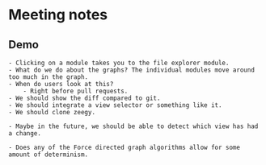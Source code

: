 # Meeting notes

## Demo

    - Clicking on a module takes you to the file explorer module.
    - What do we do about the graphs? The individual modules move around too much in the graph.
    - When do users look at this?
        - Right before pull requests.
    - We should show the diff compared to git.
    - We should integrate a view selector or something like it.
    - We should clone zeegy.
    
    - Maybe in the future, we should be able to detect which view has had a change.

    - Does any of the Force directed graph algorithms allow for some amount of determinism.